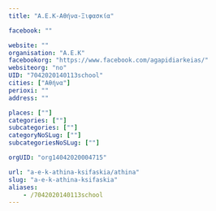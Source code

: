 ```yaml
---
title: "Α.Ε.Κ-Αθήνα-Ξιφασκία"

facebook: ""

website: ""
organisation: "Α.Ε.Κ"
facebookorg: "https://www.facebook.com/agapidiarkeias/"
websiteorg: "no"
UID: "7042020140113school"
cities: ["Αθήνα"]
perioxi: ""
address: ""

places: [""]
categories: [""]
subcategories: [""]
categoryNoSLug: [""]
subcategoriesNoSLug: [""]

orgUID: "org14042020004715"

url: "a-e-k-athina-ksifaskia/athina"
slug: "a-e-k-athina-ksifaskia"
aliases:
    - /7042020140113school
---
```





